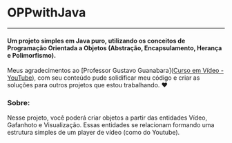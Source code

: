 # **OPPwithJava**

------

#### Um projeto simples em Java puro, utilizando os conceitos de Programação Orientada a Objetos (Abstração, Encapsulamento, Herança e Polimorfismo).



Meus agradecimentos ao [Professor Gustavo Guanabara]([Curso em Vídeo - YouTube](https://www.youtube.com/c/CursoemVídeo)), com seu conteúdo pude solidificar meu código e criar as soluções para outros projetos que estou trabalhando. ❤

### Sobre:

Nesse projeto, você poderá criar objetos a partir das entidades Vídeo, Gafanhoto e Visualização. Essas entidades se relacionam formando uma estrutura simples de um player de vídeo (como do Youtube).